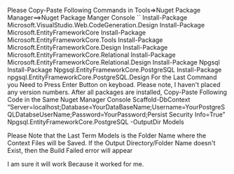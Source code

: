 Please Copy-Paste Following Commands in Tools=>Nuget Package Manager==>Nuget Package Manger Console
`` 
Install-Package Microsoft.VisualStudio.Web.CodeGeneration.Design
Install-Package Microsoft.EntityFrameworkCore
Install-Package Microsoft.EntityFrameworkCore.Tools
Install-Package Microsoft.EntityFrameworkCore.Design
Install-Package Microsoft.EntityFrameworkCore.Relational
Install-Package Microsoft.EntityFrameworkCore.Relational.Design
Install-Package Npgsql
Install-Package Npgsql.EntityFrameworkCore.PostgreSQL
Install-Package npgsql.EntityFrameworkCore.PostgreSQL.Design
For the Last Command you Need to Press Enter Button on keyboad. Please note, I haven't placed any version numbers.
After all packages are installed, Copy-Paste Following Code in the Same Nuget Manager Console
 Scaffold-DbContext “Server=localhost;Database=YourDataBaseName;Username=YourPostgreSQLDatabseUserName;Password=YourPassword;Persist Security Info=True” Npgsql.EntityFrameworkCore.PostgreSQL -OutputDir Models

Please Note that the Last Term Models is the Folder Name where the Context Files will be Saved. If the Output Directory/Folder Name doesn't Exist, then the Build Failed error will appear

I am sure it will work Because it worked for me.
